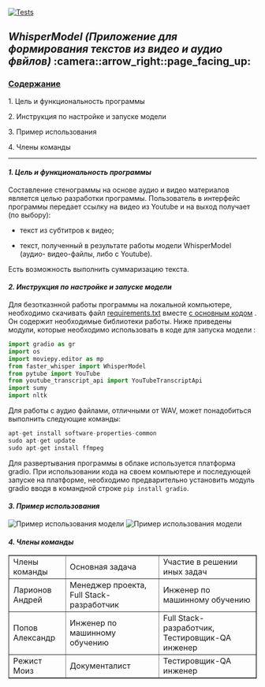 [![Tests](https://github.com/sozykin/ml_fastapi_tests/actions/workflows/python-app.yml/badge.svg)](https://github.com/andlarionov/WhisperModel/actions)
<h2><i>WhisperModel (Приложение для формирования текстов из видео и аудио фвйлов)</i> :camera::arrow_right::page_facing_up:</h2>
<h3><u>Содержание</u></h3>
<p>1. Цель и функциональность программы</p>
<p>2. Инструкция по настройке и запуске модели</p>
<p>3. Пример использования</p>
<p>4. Члены команды</p>

___

<h4><i>1. Цель и функциональность программы</i></h4><p>Составление стенограммы на основе аудио и видео материалов является целью разработки программы. Пользователь в интерфейс программы передает ссылку на видео из Youtube и на выход получает (по выбору):
  
  - текст из субтитров к видео;
  
  - текст, полученный в результате работы модели WhisperModel (аудио- видео-файлы, либо c Youtube). </p>

Есть возможность выполнить суммаризацию текста.

<h4><i>2. Инструкция по настройке и запуске модели</i></h4><p>Для безотказнной работы программы на локальной компьютере, необходимо скачивать файл <a href="https://github.com/andlarionov/WhisperModel/blob/main/requirements.txt" target="_blank">requirements.txt</a> вместе <a href="https://github.com/andlarionov/WhisperModel/blob/main/wm5.py">с основным кодом</a> . Он содержит необходимые библиотеки работы. Ниже приведены модули, которые необходимо использовать в коде для запуска модели :</p>

```python
import gradio as gr
import os
import moviepy.editor as mp 
from faster_whisper import WhisperModel
from pytube import YouTube
from youtube_transcript_api import YouTubeTranscriptApi
import sumy
import nltk
```
Для работы с аудио файлами, отличными от WAV, может понадобиться выполнить следующие команды:
```python
apt-get install software-properties-common
sudo apt-get update
sudo apt-get install ffmpeg
```

Для развертывания программы в облаке используется платформа gradio. При использовании кода на своем компьютере и последующей запуске на платформе, необходимо предварительно установить модуль gradio вводя в командной строке `pip install gradio`.
<h4><i>3. Пример использования</i></h4>

![Пример использования модели](https://github.com/andlarionov/WhisperModel/blob/main/Image/Image1.png)
![Пример использования модели](https://github.com/andlarionov/WhisperModel/blob/main/Image/Image2.png)

<h4><i>4. Члены команды</i></h4>
<table border="1">
  <tr>
    <td>Члены команды</td>
    <td>Основная задача</td>
    <td>Участие в решении иных задач</td>
  </tr>
  <tr>
    <td>Ларионов Андрей</td>
    <td>Менеджер проекта, Full Stack-разработчик</td>
    <td>Инженер по машинному обучению</td>
  </tr>
  <tr>
    <td>Попов Александр</td>
    <td>Инженер по машинному обучению</td>
    <td>Full Stack-разработчик, Тестировщик-QA инженер</td>
  </tr>
  <tr>
    <td>Режист Моиз</td>
    <td>Документалист</td>
    <td>Тестировщик-QA инженер</td>
  </tr>
</table>
